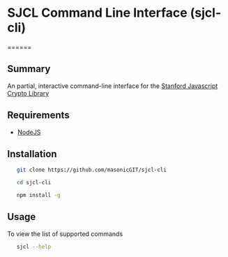 # SJCL Command Line Interface (sjcl-cli)
======

## Summary

An partial, interactive command-line interface for the [Stanford Javascript Crypto Library](https://crypto.stanford.edu/sjcl/)

## Requirements

* [NodeJS](https://nodejs.org/en/)

## Installation

```bash
   git clone https://github.com/masonicGIT/sjcl-cli

   cd sjcl-cli

   npm install -g
```

## Usage

To view the list of supported commands
```bash
   sjcl --help
```


